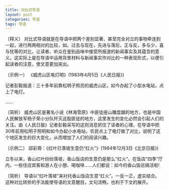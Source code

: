 ```yaml
---
title: 对比式导语
layout: post
categories: 导语
tags: 导语
---
```


〔释义〕 对比式导语就是在导语中把两个差别显著、甚至完全对立的事物牵连到一起，进行两两相对的比较，如，过去与现在，先进与落后，正与反，多与少，喜与忧等的对比，让读者、听众在鉴别品味中接受所报道的新闻事实及其蕴含的意义。这实际上是在导语中运用背景材料与新闻事实作对比的一种表现形式，以便引起读者的注意，使文意更加突出。

〔示例一〕 《威虎山区电灯明》(1983年4月5日《人民日报》)

记者彭毅报道：三十多年前靠松明子照亮的威虎山区，如今办起了小型水电站，点上了电灯。

……

〔简析〕 威虎山区是著名小说《林海雪原》中匪徒座山雕盘踞的地方，也是中国人民解放军杨子荣小分队歼灭这股匪徒的地方，这里发生的变化必然会引起人们的关注。由《人民日报》记者彭毅采写的这则消息抓住了读者的心理，在导语中把30年前用松明子照明和如今办起小水电站，农民点上了电灯做了对比，说明了这个地区发生的巨大变化，从而增加了人们的阅读兴趣。

〔示例二〕 邱彩霄：《红叶已落坡生意仍“红火”》(1984年12月3日《北京日报》)

立冬以来，香山红叶纷纷落坡，香山饭店的生意仍是那么“红火”。在饭店“四季”厅内，一些住店宾客和游人在小憩、喝咖啡……人们都说：如今的香山饭店搞活啦!

〔简析〕 导语以“红叶落坡”来衬托香山饭店生意“红火”。一反一正，虚实结合。这种对比转折的手法能使导语的文意醒目，文句流畅，也利于下文的展开。 